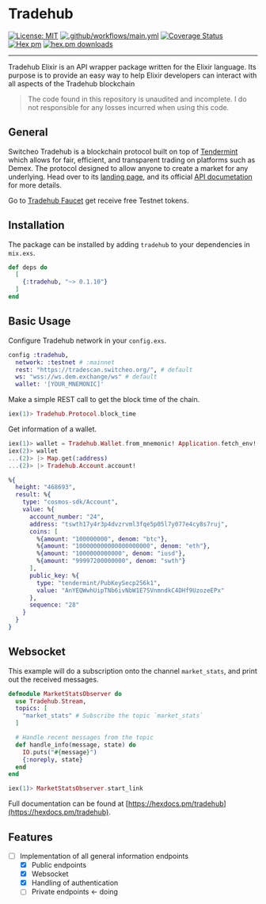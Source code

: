 # Tradehub

[![License: MIT](https://img.shields.io/badge/License-MIT-yellow.svg)](https://opensource.org/licenses/MIT)
[![.github/workflows/main.yml](https://github.com/anhmv/tradehub-elixir/actions/workflows/main.yml/badge.svg?branch=master)](https://github.com/anhmv/tradehub-elixir/actions/workflows/main.yml)
[![Coverage Status](https://coveralls.io/repos/github/anhmv/tradehub-elixir/badge.svg?branch=master)](https://coveralls.io/github/anhmv/tradehub-elixir?branch=master)
[![Hex pm](https://img.shields.io/hexpm/v/tradehub.svg?style=flat)](https://hex.pm/packages/tradehub)
[![hex.pm downloads](https://img.shields.io/hexpm/dt/tradehub.svg?style=flat)](https://hex.pm/packages/tradehub)

---

Tradehub Elixir is an API wrapper package written for the Elixir language.
Its purpose is to provide an easy way to help Elixir developers can interact with all aspects of the Tradehub blockchain

> The code found in this repository is unaudited and incomplete. I do not responsible for any losses incurred when using this code.

## General

Switcheo Tradehub is a blockchain protocol built on top of [Tendermint](https://tendermint.com) which allows for fair,
efficient, and transparent trading on platforms such as Demex. The protocol designed to allow anyone to create a market
for any underlying. Head over to its [landing page](https://www.switcheo.com/), and its official
[API documetation](https://docs.switcheo.org) for more details.

Go to [Tradehub Faucet](https://t.me/the_tradehub_bot) get receive free Testnet tokens.

## Installation

The package can be installed by adding `tradehub` to your dependencies in `mix.exs`.

``` elixir
def deps do
  [
    {:tradehub, "~> 0.1.10"}
  ]
end
```

## Basic Usage

Configure Tradehub network in your `config.exs`.

``` elixir
config :tradehub,
  network: :testnet # :mainnet
  rest: "https://tradescan.switcheo.org/", # default
  ws: "wss://ws.dem.exchange/ws" # default
  wallet: '[YOUR_MNEMONIC]'
```

Make a simple REST call to get the block time of the chain.

``` elixir
iex(1)> Tradehub.Protocol.block_time
```

Get information of a wallet.

``` elixir
iex(1)> wallet = Tradehub.Wallet.from_mnemonic! Application.fetch_env!(:tradehub, :wallet)
iex(2)> wallet
...(2)> |> Map.get(:address)
...(2)> |> Tradehub.Account.account!
```

``` elixir
%{
  height: "468693",
  result: %{
    type: "cosmos-sdk/Account",
    value: %{
      account_number: "24",
      address: "tswth17y4r3p4dvzrvml3fqe5p05l7y077e4cy8s7ruj",
      coins: [
        %{amount: "100000000", denom: "btc"},
        %{amount: "100000000000000000000", denom: "eth"},
        %{amount: "1000000000000", denom: "iusd"},
        %{amount: "99997200000000", denom: "swth"}
      ],
      public_key: %{
        type: "tendermint/PubKeySecp256k1",
        value: "AnYEQWwhUipTNb6ivNbW1E7SVnmndkC4DHf9UzozeEPx"
      },
      sequence: "28"
    }
  }
}
```

## Websocket

This example will do a subscription onto the channel `market_stats`, and print out the received messages.

``` elixir
defmodule MarketStatsObserver do
  use Tradehub.Stream,
  topics: [
    "market_stats" # Subscribe the topic `market_stats`
  ]

  # Handle recent messages from the topic
  def handle_info(message, state) do
    IO.puts("#{message}")
    {:noreply, state}
  end
end
```

``` elixir
iex(1)> MarketStatsObserver.start_link
```

Full documentation can be found at [https://hexdocs.pm/tradehub](https://hexdocs.pm/tradehub).

## Features

* [ ] Implementation of all general information endpoints
  * [x] Public endpoints
  * [x] Websocket
  * [x] Handling of authentication
  * [ ] Private endpoints <- doing
